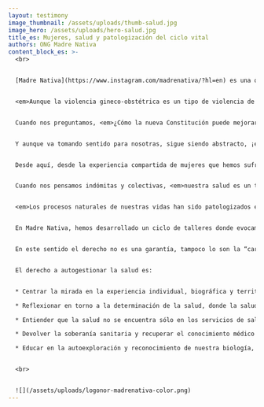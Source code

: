 ```yaml
---
layout: testimony
image_thumbnail: /assets/uploads/thumb-salud.jpg
image_hero: /assets/uploads/hero-salud.jpg
title_es: Mujeres, salud y patologización del ciclo vital
authors: ONG Madre Nativa
content_block_es: >-
  <br>


  [Madre Nativa](https://www.instagram.com/madrenativa/?hl=en) es una organización autónoma y feminista, sostenida desde Arica, en el extremo norte de Chile. Trabajamos promoviendo la protección de los derechos sexuales reproductivos y no reproductivos de las mujeres y disidencias. Desde aquí hemos levantado la lucha por partos respetados y la erradicación de la violencia gineco–obstétrica en todo el ciclo vital, proponiendo la autogestión en salud y la justicia reproductiva como herramientas para exigir nuestros derechos.


  <em>Aunque la violencia gineco-obstétrica es un tipo de violencia de género en espacios de atención biomédica, es preciso comprender el problema desde la interseccionalidad que atraviesa nuestras vidas y nuestra salud.</em> En este sentido, no sólo considera el derecho a la salud, sino también el derecho al agua, la alimentación, el saneamiento, el trabajo, la vivienda, el derecho a vivir la propia cultura, educación, información, a vivir en un ambiente libre de contaminación, sin discriminación. Es un problema que involucra la desprotección de nuestra salud durante toda la vida y en todos los aspectos de ella. 


  Cuando nos preguntamos, <em>¿Cómo la nueva Constitución puede mejorar las experiencias de vida de las mujeres en Chile en relación a la salud y la patologización de nuestro ciclo vital?</em>, nos enfrentamos a una lenguaje jurídico que no siempre es de fácil comprensión, no lo es desde su significado, ni tampoco desde las acciones, por eso, hemos resuelto comprenderlo desde las motivaciones que tiene nuestro activismo. Frente a la posibilidad de una nueva constitución escuchamos sinónimos como “la carta magna” o “la ley madre”, la cual guía y desde la cual surgen todos los conjuntos de leyes que delimitan el poder político, y que al mismo tiempo, protegen los derechos de todas las personas que componen una nación. <em>¿Y si lo pensamos como una matriz, una “ley nativa”, desde dónde nacen y provienen todas las leyes ciudadanas, creadas por y para las personas que comparten un mismo territorio-nación?</em>


  Y aunque va tomando sentido para nosotras, sigue siendo abstracto, ¡es tan importante visualizarlo en algo concreto! <em>Porque las experiencias de la vida son concretas, son hechos, situaciones vividas, y si una Constitución va a normar esas experiencias para mejorarlas, primero debe conocerlas desde sus particularidades y excepciones únicas e irremplazables, para luego, volverlas concretas, reales y palpables.</em>


  Desde aquí, desde la experiencia compartida de mujeres que hemos sufrido y visto como opera y afecta la violencia gineco-obstétrica en nuestros cuerpos y nuestras vidas, desde un territorio cuerpo-biografía que hemos explorado como una nueva forma de pensar y pensarnos madres y mujeres en esta sociedad, desde el territorio físico-histórico donde nos cruzan las culturas, el centralismo, la contaminación y el despojo. <mark>Desde aquí le damos una forma concreta a una constitución, los fundamentos paridos de una madre. Pero, ¡no la madre del sacrificio y la pureza! Sino, la madre indómita y colectiva.</mark>


  Cuando nos pensamos indómitas y colectivas, <em>nuestra salud es un territorio activista que debe ser conquistado y recuperado.</em> Por mucho tiempo la biomedicina ha expropiado nuestros saberes y se ha enfocado en enfrentar las enfermedades homologando las experiencias individuales y colectivas a partir de normas técnicas o procedimientos estándar para controlar y prevenir las enfermedades. Pero la salud, nuestra salud, es transversal a la enfermedad, la salud atraviesa nuestras vidas y los territorios donde hemos experimentado nuestras vidas. 


  <em>Los procesos naturales de nuestras vidas han sido patologizados e influenciados por una mirada vulgar occidentalizada y mercantilista, una visión que autoriza a la biología explicar lo que nos pasa, y nos desautoriza e infantiliza en nuestras propias experiencias.</em> Es una lectura patriarcal de nuestra salud y nuestro ciclo vital. Nuestros partos son controlados por médicos/as y matronas/es que deciden cómo debemos parir, cuándo debemos pujar y con quien podemos estar. Nuestros abortos son castigados y denunciados en los hospitales, por miedo preferimos no ser atendidas, por abortar somos criticadas por cualquier profesional de la salud que quiera opinar. Nuestro dolor es visto como una *“exageración propia femenina”*, normalizando síntomas como el dolor menstrual. La sexualidad es suprimida y reemplazada por la reproducción, el mal llamado sistema reproductor es un sistema sexual, la mal llamada salud reproductiva es un evento sexual, la maternidad, el parto, el aborto, la menstruación, la plenopausia son eventos sexuales, implican los mismo órganos y actividad hormonal que una relación sexual, pueden ser placenteros y ser momentos de disfrute orgásmico, como puede serlo el sexo, el erotismo y el autoplacer. 


  En Madre Nativa, hemos desarrollado un ciclo de talleres donde evocamos el autodescubrimiento del cuerpo, las emociones, el movimiento, la vida, mediante la autoexploración individual y colectiva. Buscamos posicionarnos de manera horizontal a la medicina y autogestionar nuestra salud, como una herramienta propia de conocimiento, donde la medicina es la consultada y nosotras sujetas activas de nuestra salud. <em>Desde ahí se desprende el derecho y la facultad de exigir mis derechos, porque sé lo que necesito y valido mi conocimiento.</em>


  En este sentido el derecho no es una garantía, tampoco lo son la “carta magna” o “ley madre”. <mark>No obstante, si la gestación de esta constitución esta siendo reflexionada desde una madre indómita y colectiva, entonces nos dará las directrices concretas para que nosotras podamos autogestionar nuestra salud y exigir nuestros derechos.</mark>


  El derecho a autogestionar la salud es:


  * Centrar la mirada en la experiencia individual, biográfica y territorial de las personas y sus vidas, fortaleciendo el bienestar y la salud.

  * Reflexionar en torno a la determinación de la salud, donde la salud no es solo enfermedad, porque eso sólo es la punta del iceberg, sino que observa y comprende los problemas que nos mantienen malsanos.

  * Entiender que la salud no se encuentra sólo en los servicios de salud, también en la vivienda, la escuela, los medios de comunicación, la calidad y el acceso al agua y la alimentación, un entorno sin contaminantes.

  * Devolver la soberanía sanitaria y recuperar el conocimiento médico de los pueblos originarios, feministas y populares. 

  * Educar en la autoexploración y reconocimiento de nuestra biología, cuerpos, salud, como un territorio de identidad y conocimiento propio, sin prejuicios, tabúes ni discriminación.


  <br>


  ![](/assets/uploads/logonor-madrenativa-color.png)
---
```

